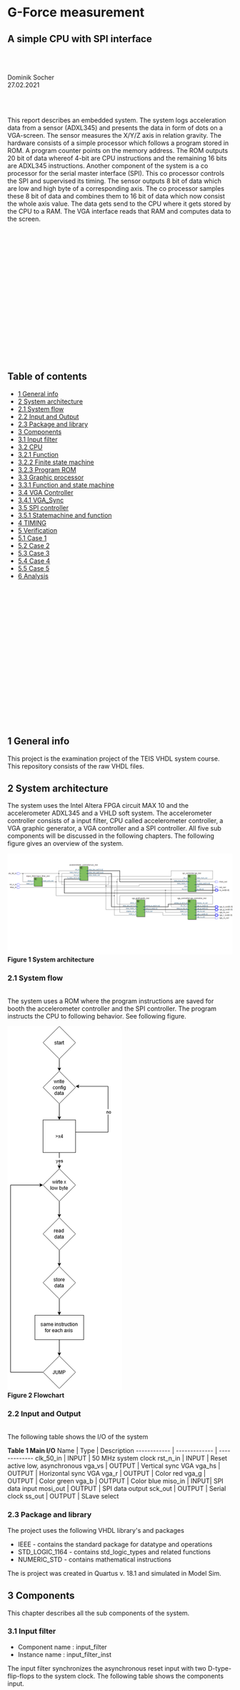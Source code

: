 <br>
<br>
<br>
<br>
<br>
<br>
<br>
<br>

# G-Force measurement
## A simple CPU with SPI interface

<br>
<br>

 Dominik Socher  
 27.02.2021  

<br>
<br>

This report describes an embedded system. The system logs acceleration data from a sensor (ADXL345) and presents the data in form of dots on a VGA-screen. The sensor measures the X/Y/Z axis in relation gravity. The hardware consists of a simple processor which follows a program stored in ROM. A program counter points on the memory address. The ROM outputs 20 bit of data whereof  4-bit are CPU instructions and the remaining 16 bits are ADXL345 instructions. Another component of the system is a co processor for the serial master interface (SPI). This co processor controls the SPI and supervised its timing. The sensor outputs 8 bit of data which are low and high byte of a corresponding axis. The co processor samples these 8 bit of data and combines them to 16 bit of data which now consist the whole axis value. The data gets send to the CPU where it gets stored by the CPU to a RAM. The VGA interface reads that RAM and computes data to the screen.

<br>
<br>
<br>
<br>
<br>
<br>
<br>
<br>
<br>
<br>
<br>
<br>
<br>
<br>

<br>
<br>
<br>

## Table of contents
* [1 General info](#1-general-info)
* [2 System architecture](#2-system-architecture)
* [2.1 System flow](#2.1-system-flow)
* [2.2 Input and Output](#2.2-input-and-output)
* [2.3 Package and library](#2.3-package-and-library)
* [3 Components](#3-components)
* [3.1 Input filter](#3.1-input-filter)
* [3.2 CPU](#3.2-CPU)
* [3.2.1 Function](#3.2.1-function)
* [3.2.2 Finite state machine](#3.2.2-finite-state-machine)
* [3.2.3 Program ROM](#3.2.3-program-rom)
* [3.3 Graphic processor](#3.3-graphic-processor)
* [3.3.1 Function and state machine](#3.3.1-function-and-state-machine)
* [3.4 VGA Controller](#3.4-vga-controller)
* [3.4.1 VGA_Sync](#3.4.1-vga_sync)
* [3.5 SPI controller](#3.5-spi-controller)
* [3.5.1 Statemachine and function](#3.5.1-statemachine-and-function)
* [4 TIMING](#4-TIMING)
* [5 Verification](#5-verification)
* [5.1 Case 1](#5.1-case-1)
* [5.2 Case 2](#5.2-case-2)
* [5.3 Case 3](#5.3-case-3)
* [5.4 Case 4](#5.4-case-4)
* [5.5 Case 5](#5.5-case-5)
* [6 Analysis](#6-analysis)

<br>
<br>
<br>
<br>
<br>
<br>
<br>
<br>
<br>
<br>
<br>
<br>
<br>
<br>
<br>


<br>
<br>
<br>

## 1 General info
This project is the examination project of the TEIS VHDL system course. 
This repository consists of the raw VHDL files.
<br>

## 2 System architecture
The system uses the Intel Altera FPGA circuit MAX 10 and the accelerometer ADXL345 and a VHLD soft system.
The accelerometer controller consists of a input filter, CPU called accelerometer controller, a VGA graphic generator, a VGA controller and a SPI controller. All five sub components will be discussed in the following chapters. The following figure gives an overview of the system.
<br>

![System Top](system_top.png "System Top")  
**Figure 1 System architecture**

### 2.1 System flow
<br>
The system uses a ROM where the program instructions are saved for booth the accelerometer controller and the SPI controller. The program instructs the CPU to following behavior. See following figure.
<br>

![alt text](flowchart.png "Flow chart")  
**Figure 2 Flowchart**

### 2.2 Input and Output
<br>
The following table shows the I/O of the system  
<br>

**Table 1 Main I/O**
Name | Type | Description
------------ | ------------- | -------------
clk_50_in | INPUT | 50 MHz system clock
rst_n_in | INPUT | Reset active low, asynchronous 
vga_vs | OUTPUT | Vertical sync VGA
vga_hs | OUTPUT | Horizontal sync VGA
vga_r | OUTPUT | Color red
vga_g | OUTPUT | Color green
vga_b | OUTPUT | Color blue
miso_in | INPUT| SPI data input 
mosi_out | OUTPUT | SPI data output
sck_out | OUTPUT | Serial clock
ss_out | OUTPUT | SLave select

### 2.3 Package and library
The project uses the following VHDL library's and packages

* IEEE - contains the standard package for datatype and operations
* STD_LOGIC_1164 - contains std_logic_types and related functions
* NUMERIC_STD - contains mathematical instructions

The is project was created in Quartus v. 18.1 and simulated in Model Sim.

## 3 Components
This chapter describes all the sub components of the system.

### 3.1 Input filter
* Component name : input_filter
* Instance name : input_filter_inst

The input filter synchronizes the asynchronous reset input with two D-type-flip-flops to the system clock. The following table shows the components input.  
<br>

**Table 2 Input filter I/O**
Name           | Description
-------------  | -------------
clk_50_in      | Input for system clock
reset_n_in     | reset active low asynchronous
reset_sync_out | Synchronized reset output

The following figure shows the resistor transfer level of the component.
<br>

![alt text](input_filter.png "RTL input filter")  
**Figure 3 Input filter**

## 3.2 CPU
The main CPU of the system is called accelerometer_controller. The processor is the main driver for the system and controls the data flow between the SPI part. Furthermore, has the CPU the capability to save data into RAM.

* Component name : accelerometer_controller
* Instance name : acc_inst

The following table shows the components I/O. 
<br>

**Table 3 CPU I/O**

Name           | Description
-------------  | -------------
clk_in         | Input for system clock
rst_n_in       | reset active low 
data_bus_out   | 16-bit data instruction
data_ram_out   | RAM data output
data_ready_out | Ready flag to SPI
hold main_in   | Stall signal for CPU
rx_data_in     | Data input from SPI

The following figure shows the RTL of the CPU
<br>

![alt text](cpu.png "RTL CPU")  
**Figure 4 RTL CPU**

#### 3.2.1 Function
The Cpu is clock via the system clock. The finite state machine can execute five assembler instructions.

* NOP
* READ
* WRITE
* STORE
* JUMP

It uses a program pointer to point at given address data in the ROM. A instructions is stored in ROM.
Data which is getting read stores in a RAM via the STORE instruction.
READ means the CPU is latching ingoing data. The WRITE instruction writes instructions out to the SPI component. NOP is no operation.

The processor works in three or four phases (see following figure). The first phase is the fetch phase in which the next instructions is getting fetched from the ROM. The phase is divided to four clock cycles to prevent data loss. In the first cycle the program counter gets allocated to the ROM address. Cycle two eventually clears flags. In cycle three and four the instructions are getting assigned. 
The next phase is the decode phase in which the CPU checks what to execute. The phase is divided into two cycles to prevent data loss. The first cycle increments the program counter and the second one decodes which assembler instruction to execute.
The next phase is the execution phase in which the assembler instruction is getting executed.
<br>

![alt text](processor.png "Mode of operation")  
**Figure 5 Mode of operation**
<br>

### 3.2.2 Finite state machine
The processor consists of 13 states total. The next figure gives an overview of the transitions. 
<br>

![alt text](fsm.png "Finite state machine")  
**Figure 6 Finite state machine**


* Fetch 1
If hold_main_in low the state allocates the program counter to the address bus. If high the processor executes NOP.
* Fetch 2
Clearing of flags write_flag and data_ready.
* Fetch 3
Allocate bit 3 to 0 from ROM data bus to the instruction register.
* Fetch 4
Allocate bit 19 to 4 from ROM data bus to data register.
* Decode 1
Increment program counter.
* Decode 2
Decoding instruction register and execute the corresponding assembler. Instruction
* Execute NOP
No operation -> back to fetch 1.
* Execute write
Write data fom data register to output port.
* Execute read
Read incoming data and latch it to RAM data bus.
* Execute store
Transition to store 1 state
* Store 1
Increment RAM address bus by one and set write enable bit.
* Store 2
Reset write enable bit.
* Execute jump
Jump to address register six.
<br>

### 3.2.3 Program ROM
The instructions and the data that the CPU executes och sends are stored inside a ROM. The first instruction is empty data send to the SPI unit to ensure SPI timing protocol. The following table gives an overview of the memory content. The content is in hexadecimal.  
<br>

**Table 3 Program code**
Address  | Machine code | Instruction | Assembler code | Data | ADXL345
------  | --------- | --------- | --------- | --------- | --------- |
0 | 00001 | 1 | WRITE | 0000 | -
1 | 2d0b1 | 1 | WRITE | 2d0b | Power control
2 | 2c0f1 | 1 | WRITE | 2c0f | BW rate
3 | 31ac1 | 1 | WRITE | 31ac1 | Data format
4 | b2001 | 1 | WRITE | b2001 | X low byte
5 | 00002 | 2 | READ | 0000 | -
6 | 00003 | 3 | STORE | 0000 | -
7 | b3001 | 1 | WRITE | b300 | X high byte
8 | 00002 | 2 | READ | 0000 | -
9 | 00003 | 3 | STORE | 0000 | -
10 | b4001 | 1 | WRITE | b400 | Y low byte
11 | 00002 | 2 | READ | 0000 | -
12 | 00003 | 3 | STORE | 0000 | -
13 | b5001 | 1 | WRITE | 0000 | Y high byte
14 | 00002 | 2 | READ | 0000 | -
15 | 00003 | 3 | STORE | 0000 | -
16 | b6001 | 1 | WRITE | b600| Z low byte
17 | 00002 | 2 | READ | 0000 | -
18 | 00003 | 3 | STORE | 0000 | -
19 | b7001 | 1 | WRITE | b700| Z high byte
20 | 00002 | 2 | READ | 0000 | -
21 | 00003 | 3 | STORE | 0000 | -
22 | 00004 | 4 | JUMP | 0000| -
<br>

## 3.3 Graphic processor
* Component name : vga_grafic
* Instance name : grafic_inst

The following table shows the components I/O  


**Table 4 Graphic processor I/O**
Name           | Description
-------------  | -------------
clk_in         | Input for system clock
rst_n_in       | reset active low 
data_cpu_in   | 16-bit data input for pixel data
we_b_out | write enable to video ram
data_b_out | data to video ram
adress_b_out | address bus to video ram
display_on_in | display time vga
<br>

### 3.3.1 Function and state machine
The component calculates the actual x/y/z position. The state machine processes the data and sends it as a 3-bit vector in combination with the video RAM address to the VGA controller. The state machine is a simple machine which is getting initialized by the data ready signal from the main CPU. The following figure shows the state machine.
<br>

![alt text](fsmvideo.png "Finite state machine")  
**Figure 7 Finite state machine**

* IDLE 
wait for ready signal
* GRAPHIC
send pixel data to vga controller. 
* DELAY
delay state
* CLEAR
clear screen

## 3.4 VGA Controller
* Component name : vga_controller
* Instance name : vga_controller_inst

The VGA controller consists of three sub components 
* PLL 25 MHZ
* dual port RAM
* vga_sync

The following figure shows the VGA controller.

![alt text](vga_controller.png "VGA controller")  
**Figure 8 VGA-controller**

### 3.4.1 VGA_Sync
* Component name : vga_sync
* Instance name : vga_sync_inst

The component reads pixel data from the RAM and prints it out to the screen. Below is the code that describes the behavior of the component

```
LIBRARY ieee;
USE ieee.std_logic_1164.ALL;
USE ieee.numeric_std.ALL;

ENTITY vga_sync IS
    GENERIC (
        --horizontal timing 
        h_pixel_g         : INTEGER := 640;
        h_frontporch_g    : INTEGER := 16;
        h_sync_g          : INTEGER := 96;
        h_backporch_g     : INTEGER := 48;
        --vertikal timing
        v_pixel_g         : INTEGER := 480;
        v_frontporch_g    : INTEGER := 10;
        v_sync_g          : INTEGER := 2;
        v_backporch_g     : INTEGER := 33;
        --rgb data width
        colorwidth_g      : INTEGER := 4;
        --adress width
        addrwidth_g       : INTEGER := 17
    );
    PORT (
        clk25_in          : IN STD_LOGIC;
        reset_n_in        : IN STD_LOGIC;
        data_in           : IN STD_LOGIC_VECTOR (2 DOWNTO 0);
        vga_vs_out        : OUT STD_LOGIC;
        vga_hs_out        : OUT STD_LOGIC;
        vga_r_out         : OUT STD_LOGIC_VECTOR (colorwidth_g - 1 DOWNTO 0);
        vga_g_out         : OUT STD_LOGIC_VECTOR (colorwidth_g - 1 DOWNTO 0);
        vga_b_out         : OUT STD_LOGIC_VECTOR (colorwidth_g - 1 DOWNTO 0);
        adress_out        : OUT STD_LOGIC_VECTOR (addrwidth_g - 1 DOWNTO 0);
        display_on_out    : OUT STD_LOGIC
    );
END vga_sync;

ARCHITECTURE rtl OF vga_sync IS

    CONSTANT x_period_c       : INTEGER := h_pixel_g + h_frontporch_g +  h_sync_g + h_backporch_g; -- max. number x axis
    CONSTANT y_period_c       : INTEGER := v_pixel_g + v_frontporch_g + v_sync_g + v_backporch_g; -- max. number y axis
    CONSTANT hs_out_value_1_c : INTEGER := h_pixel_g + h_frontporch_g;
    CONSTANT hs_out_value_2_c : INTEGER := h_pixel_g + h_frontporch_g + h_backporch_g - 1;
    CONSTANT vs_out_value_1_c : INTEGER := v_pixel_g + v_frontporch_g;
    CONSTANT vs_out_value_2_C : INTEGER := v_pixel_g + v_frontporch_g + v_backporch_g;

    SIGNAL counter_x_s : INTEGER RANGE 0 TO x_period_c - 1 := 0;
    SIGNAL counter_y_s : INTEGER RANGE 0 TO y_period_c - 1 := 0;

BEGIN
    --Counter process -------------------------
    PROCESS (clk25_in, reset_n_in)
    BEGIN
        IF (reset_n_in = '0') THEN
            -- clear counter signals
            counter_x_s <= 0;
            counter_y_s <= 0;
        ELSIF rising_edge(clk25_in) THEN
            -- x_counter
            IF (counter_x_s >= x_period_c - 1) THEN --x_period clk cycle for x
                counter_x_s <= 0;
                -- y_counter
                IF (counter_y_s = y_period_c - 1) THEN --y_period clk cycle for y
                    counter_y_s <= 0;
                ELSE
                    counter_y_s <= counter_y_s + 1; -- increment y axis
                END IF;
            ELSE
                counter_x_s <= counter_x_s + 1; -- increment x axis
            END IF;
        END IF;
    END PROCESS;

    --Sync pulses ----------------------------------------
    vga_hs_out <= '0' WHEN ((counter_x_s >= hs_out_value_1_c) AND (counter_x_s <= hs_out_value_2_c)) ELSE
        '1';
    vga_vs_out <= '1' WHEN ((counter_y_s > vs_out_value_1_c) AND (counter_y_s <= vs_out_value_2_C)) ELSE
        '0';

    --Display time
    display_on_out <= '1' WHEN (counter_x_s < h_pixel_g) OR (counter_y_s < v_pixel_g) ELSE
        '0';

    --address out--calculation for 320*240-----------------
    adress_out <= STD_LOGIC_VECTOR(to_unsigned(counter_y_s/2 * 320 + counter_x_s/2, adress_out'length));
    --RGB signals out -------------------------------------
    vga_r_out <= "1" WHEN data_in = "001" ELSE
        (OTHERS => '0');
    vga_g_out <= "1" WHEN data_in = "010" ELSE
        (OTHERS => '0');
    vga_b_out <= "1" WHEN data_in = "100" ELSE
        (OTHERS => '0');
END rtl;
```
<br>

## 3.5 SPI controller
* Component name : spi_controller
* Instance name : spi_controller_inst
 
 The SPI controller consist of a SPI master and a co processor. The SPI master is an IP by [DIGIKEY](https://www.digikey.com/eewiki/pages/viewpage.action?pageId=4096096)

The following table gives an overview of the I/O  

<br>

**Table 5 SPI-Controller I/O**
Name           | Description
-------------  | -------------
clk_in | system clock
rst_n_in | reset active low
data_bus_in | 16 bit data input
miso | master in slave out
data_ready_in | data ready signal
sclk | serial clock
ss | slave select
mosi | master out slave in
hold_main_out | stall main cpu
rx_data_out | caputred miso data

### 3.5.1 State machine and function
![alt text](fsmspi.png "Finite state machine")  
**Figure 9 Finite state machine**

The state machine processes SPI data and controls the system so the SPI master can stay inside SPI timing parameters. Furthermore, guards the machine the spi master.

* IDLE 
After the reset increments a counter to give the spi master time to get ready. If there is ny data from the CPU the machine transits to TRANSMIT
* Transmit
In this state the SPI master gets activated and set to continuos mode. The main processor gets paused. IF the master is not active data is getting send to the master.
* RECEIVE
The state fill the rx buffer first low byte then high byte to get valid data. The ADXL345 sends data in two clock cycles each 8 bit wide.
* OUTPUT
16-bit data writes to the output port
* FINISH
When in this state the machine succeeded transmit 16 bit of data to the cpu
* BREAK
Pause of 200 ns between transactions
	
## 4 TIMING
The timing got verified with the following sdc code

```
#sdc file acceleration_probe
#take care of time uncertainty
derive_clock_uncertainty

#system clock 50 MHz
create_clock -name clk_50_in -period 20.000 [get_ports {clk_50_in}]
#vga clock 25 MHz
derive_pll_clocks -create_base_clocks

#set min max time for inputs
set_input_delay -clock { clk_50_in } -min 0.7 [get_ports {rst_n_in}]
set_input_delay -clock { clk_50_in } -max 3.15 [get_ports {rst_n_in}]

set_input_delay -clock { clk_50_in } -min 0.7 [get_ports {miso_in}]
set_input_delay -clock { clk_50_in } -max 3.15 [get_ports {miso_in}]

#min max time for outputs

set_output_delay -clock { clk_50_in } -min 1 [get_ports {vga_b_out[0] vga_g_out[0] vga_hs_out vga_r_out[0] vga_vs_out}]
set_output_delay -clock { clk_50_in } -max 2.05 [get_ports {vga_b_out[0] vga_g_out[0] vga_hs_out vga_r_out[0] vga_vs_out}]

set_output_delay -clock { clk_50_in } -min 1 [get_ports {mosi_out sck_out ss_out[0]}]
set_output_delay -clock { clk_50_in } -max 2.05 [get_ports {mosi_out sck_out ss_out[0]}]
```
The system passed the timing test. The following tables show the worst slack/hold times.  
<br>

**Table 6 Setup time**
Setup time | SLACK
------ | ------
clk_50 | 8.937
vga_clk | 32.048
<br>


**Table 7 Hold time**
Hold time | SLACK
------ | ------
clk_50 | 0.242
vga_clk | 0.570
<br>

## 5 Verification

The test protocol is presented in the following table. The system passed all tests. To simulate MISO data this test stimulus is used.

```
	MISO_TEST : process(sck_out)
	variable MISO_TEST : std_logic_vector(15 downto 0) := x"AABB";
	variable i : integer := 15;
	begin
		if rising_edge(sck_out) THEN
			miso_in <= MISO_TEST(i);
			i := i -1;
			if i = 0 THEN
				i := 15;
			end if;
		end if;
	end process MISO_TEST;
```  
<br>

**Table 8 Test protocol**
Case | Description | Acceptance | Verification
------ | ------ | ------ | ------ 
1 | reset 1 to 0 | reset system | yes
2 | hold main = 1 | execute nop | yes
3 | New data to SPI | transition data ready -> new data latches in | yes
4 | MISO test stimulus | MISO data should pulse | yes
5 | Send data when 16-bit full | Buffer fills in two clock cycles | yes
<br>

### 5.1 Case 1
The following figure shows the passed test. After reset low the system got reset.
<br>

![alt text](case1.png "Case 1")
**Figure 10 Case 1**

<br>

### 5.2 Case 2
In case 2 the cpu executes NOP as long as hold_main is high. See figures

![alt text](case21.png "Case 2.1")  
**Figure 11 Case 2.1**

![alt text](case22.png "Case 2.2")  
**Figure 12 Case 2.2**

### 5.3 Case 3
The following figure shows that new data laches into the data bus when data ready is high.

![alt text](case3.png "Case 3")  
**Figure 13 Case 3**

### 5.4 Case 4
The test stimulus for MISO should pulse during a transaction. See following figure.

![alt text](case4.png "Case 4")  
**Figure 14 Case 4**

### 5.5 Case 5
When the rx buffer holds 16-bit of data the data gets send.

![alt text](case5.png "Case 5")  
**Figure 15 Case 5**
<br>

## 6 Analysis

The whole system is downloadable to the MAX 10 FPGA circuit. The table below gives detailed information about the resources.  

**Table 9 System resources**
Resource | Amount
------ | ------
logical element | 617 / 49,760 (1%)
register | 315
pins | 11 / 360 (3%)
memory bits | 204544 / 1677312 (12%)
PLL | 1 / 4 (25%)
total effect | 161-13 mW
